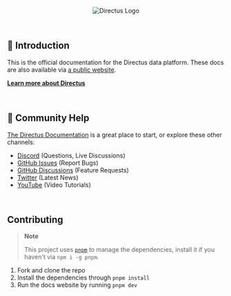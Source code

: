 <p align="center"><img alt="Directus Logo" src="https://user-images.githubusercontent.com/522079/158864859-0fbeae62-9d7a-4619-b35e-f8fa5f68e0c8.png"></p>

<br />

## 🐰 Introduction

This is the official documentation for the Directus data platform. These docs are also available via
[a public website](https://docs.directus.io).

**[Learn more about Directus](https://directus.io)**

<br />

## 🤔 Community Help

[The Directus Documentation](https://docs.directus.io) is a great place to start, or explore these other channels:

- [Discord](https://directus.chat) (Questions, Live Discussions)
- [GitHub Issues](https://github.com/LaWebcapsule/directus9/issues) (Report Bugs)
- [GitHub Discussions](https://github.com/LaWebcapsule/directus9/discussions) (Feature Requests)
- [Twitter](https://twitter.com/directus) (Latest News)
- [YouTube](https://www.youtube.com/c/DirectusVideos/featured) (Video Tutorials)

<br />

## Contributing

> **Note**
>
> This project uses [`pnpm`](https://pnpm.io) to manage the dependencies, install it if you haven't via `npm i -g pnpm`.

1. Fork and clone the repo
2. Install the dependencies through `pnpm install`
3. Run the docs website by running `pnpm dev`
